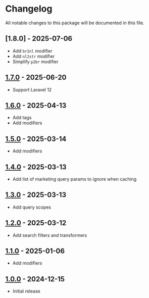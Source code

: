# Changelog

All notable changes to this package will be documented in this file.

## [1.8.0] - 2025-07-06

- Add `br2nl` modifier
- Add `nl2str` modifier
- Simplify `p2br` modifier

## [1.7.0] - 2025-06-20

- Support Laravel 12

## [1.6.0] - 2025-04-13

- Add tags
- Add modifiers

## [1.5.0] - 2025-03-14

- Add modifiers

## [1.4.0] - 2025-03-13

- Add list of marketing query params to ignore when caching

## [1.3.0] - 2025-03-13

- Add query scopes

## [1.2.0] - 2025-03-12

- Add search filters and transformers

## [1.1.0] - 2025-01-06

- Add modifiers

## [1.0.0] - 2024-12-15

- Initial release

[1.7.0]: https://github.com/daun/statamic-utils/releases/tag/1.7.0
[1.6.0]: https://github.com/daun/statamic-utils/releases/tag/1.6.0
[1.5.0]: https://github.com/daun/statamic-utils/releases/tag/1.5.0
[1.4.0]: https://github.com/daun/statamic-utils/releases/tag/1.4.0
[1.3.0]: https://github.com/daun/statamic-utils/releases/tag/1.3.0
[1.2.0]: https://github.com/daun/statamic-utils/releases/tag/1.2.0
[1.1.0]: https://github.com/daun/statamic-utils/releases/tag/1.1.0
[1.0.0]: https://github.com/daun/statamic-utils/releases/tag/1.0.0

